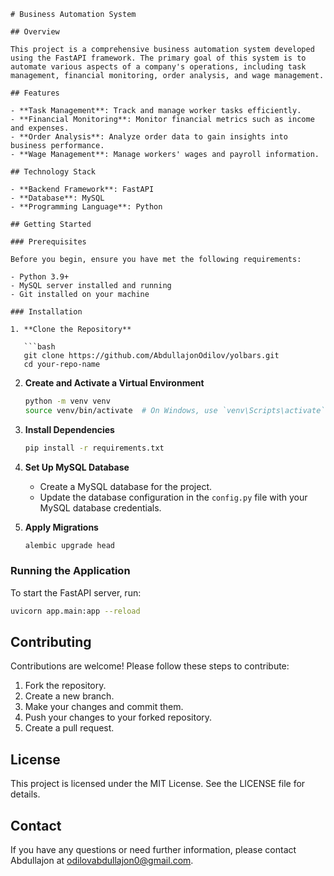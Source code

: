 ```
# Business Automation System

## Overview

This project is a comprehensive business automation system developed using the FastAPI framework. The primary goal of this system is to automate various aspects of a company's operations, including task management, financial monitoring, order analysis, and wage management. 

## Features

- **Task Management**: Track and manage worker tasks efficiently.
- **Financial Monitoring**: Monitor financial metrics such as income and expenses.
- **Order Analysis**: Analyze order data to gain insights into business performance.
- **Wage Management**: Manage workers' wages and payroll information.

## Technology Stack

- **Backend Framework**: FastAPI
- **Database**: MySQL
- **Programming Language**: Python

## Getting Started

### Prerequisites

Before you begin, ensure you have met the following requirements:

- Python 3.9+
- MySQL server installed and running
- Git installed on your machine

### Installation

1. **Clone the Repository**

   ```bash
   git clone https://github.com/AbdullajonOdilov/yolbars.git
   cd your-repo-name
   ```

2. **Create and Activate a Virtual Environment**

   ```bash
   python -m venv venv
   source venv/bin/activate  # On Windows, use `venv\Scripts\activate`
   ```

3. **Install Dependencies**

   ```bash
   pip install -r requirements.txt
   ```

4. **Set Up MySQL Database**

   - Create a MySQL database for the project.
   - Update the database configuration in the `config.py` file with your MySQL database credentials.

5. **Apply Migrations**

   ```bash
   alembic upgrade head
   ```

### Running the Application

To start the FastAPI server, run:

```bash
uvicorn app.main:app --reload
```


## Contributing

Contributions are welcome! Please follow these steps to contribute:

1. Fork the repository.
2. Create a new branch.
3. Make your changes and commit them.
4. Push your changes to your forked repository.
5. Create a pull request.

## License

This project is licensed under the MIT License. See the LICENSE file for details.

## Contact

If you have any questions or need further information, please contact Abdullajon at odilovabdullajon0@gmail.com.

```

